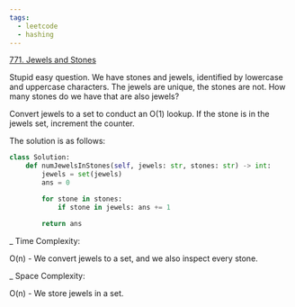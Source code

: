 ```yaml
---
tags:
  - leetcode
  - hashing
---
```


<a href="https://leetcode.com/problems/jewels-and-stones/">771. Jewels and
Stones</a>

Stupid easy question. We have stones and jewels, identified by lowercase and
uppercase characters. The jewels are unique, the stones are not. How many stones
do we have that are also jewels?

Convert jewels to a set to conduct an O(1) lookup. If the stone is in the jewels
set, increment the counter.

The solution is as follows:

```python
class Solution:
    def numJewelsInStones(self, jewels: str, stones: str) -> int:
        jewels = set(jewels)
        ans = 0

        for stone in stones:
            if stone in jewels: ans += 1

        return ans
```

\_ Time Complexity:

O(n) - We convert jewels to a set, and we also inspect every stone.

\_ Space Complexity:

O(n) - We store jewels in a set.
